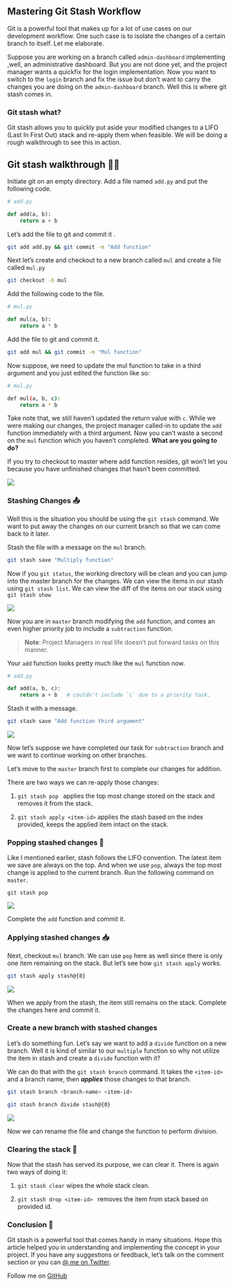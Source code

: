## Mastering Git Stash Workflow

Git is a powerful tool that makes up for a lot of use cases on our development workflow. One such case is to isolate the changes of a certain branch to itself. Let me elaborate.

Suppose you are working on a branch called `admin-dashboard` implementing ,well, an administrative dashboard. But you are not done yet, and the project manager wants a quickfix for the login implementation. Now you want to switch to the `login` branch and fix the issue but don’t want to carry the changes you are doing on the `admin-dashboard` branch. Well this is where git stash comes in.

### **Git stash what?**

Git stash allows you to quickly put aside your modified changes to a LIFO (Last In First Out) stack and re-apply them when feasible. We will be doing a rough walkthrough to see this in action.

## **Git stash walkthrough** 🚶‍♂️

Initiate git on an empty directory. Add a file named `add.py` and put the following code.

```python
# add.py

def add(a, b):
    return a + b
```

Let’s add the file to git and commit it .

```bash
git add add.py && git commit -m "Add function"
```

Next let’s create and checkout to a new branch called `mul` and create a file called `mul.py`

```bash
git checkout -b mul
```

Add the following code to the file.

```python
# mul.py

def mul(a, b):
    return a * b
```

Add the file to git and commit it.

```bash
git add mul && git commit -m "Mul function"
```

Now suppose, we need to update the mul function to take in a third argument and you just edited the function like so:

```bash
# mul.py

def mul(a, b, c):
    return a * b
```

Take note that, we still haven’t updated the return value with `c`. While we were making our changes, the project manager called-in to update the `add` function immediately with a third argument. Now you can’t waste a second on the `mul` function which you haven’t completed. **What are you going to do?**

If you try to checkout to master where add function resides, git won’t let you because you have unfinished changes that hasn’t been committed.

![](https://cdn-images-1.medium.com/max/2176/1*Sm1VcF-XIR9CZKJRrd9V0w.gif)

### **Stashing Changes** 📤

Well this is the situation you should be using the `git stash` command. We want to put away the changes on our current branch so that we can come back to it later.

Stash the file with a message on the `mul` branch.

```bash
git stash save "Multiply function"
```

Now if you `git status`, the working directory will be clean and you can jump into the master branch for the changes. We can view the items in our stash using `git stash list`. We can view the diff of the items on our stack using `git stash show`

![](https://cdn-images-1.medium.com/max/2176/1*1w-UUFmluedhcbGROyvi2A.gif)

Now you are in `master` branch modifying the `add` function, and comes an even higher priority job to include a `subtraction` function.

> **Note**:
> Project Managers in real life doesn’t put forward tasks on this manner.

Your `add` function looks pretty much like the `mul` function now.

```python
# add.py

def add(a, b, c):
    return a + b   # couldn't include `c` due to a priority task.
```

Stash it with a message.

```bash
git stash save "Add function third argument"
```

![](https://cdn-images-1.medium.com/max/2176/1*JPNqrbe449Konsoxrdg3-g.gif)

Now let’s suppose we have completed our task for `subtraction` branch and we want to continue working on other branches.

Let’s move to the `master` branch first to complete our changes for addition.

There are two ways we can re-apply those changes:

1. `git stash pop `
   applies the top most change stored on the stack and removes it from the stack.

1. `git stash apply <item-id>`
   applies the stash based on the index provided, keeps the applied item intact on the stack.

### **Popping stashed changes** 🍾

Like I mentioned earlier, stash follows the LIFO convention. The latest item we save are always on the top. And when we use `pop`, always the top most change is applied to the current branch. Run the following command on `master`.

    git stash pop

![](https://cdn-images-1.medium.com/max/2176/1*rL3Sk-m74A8v-GYGbxKkOg.gif)

Complete the `add` function and commit it.

### **Applying stashed changes** 📥

Next, checkout `mul` branch. We can use `pop` here as well since there is only one item remaining on the stack. But let’s see how `git stash apply` works.

```bash
git stash apply stash@{0}
```

![](https://cdn-images-1.medium.com/max/2176/1*VI7FJ2kNfy4_KWZCQ5WGVA.gif)

When we apply from the stash, the item still remains on the stack.
Complete the changes here and commit it.

### **Create a new branch with stashed changes**

Let’s do something fun. Let’s say we want to add a `divide` function on a new branch. Well it is kind of similar to our `multiple` function so why not utilize the item in stash and create a `divide` function with it?

We can do that with the `git stash branch` command. It takes the `<item-id>` and a branch name, then ***applies*** those changes to that branch.

```bash
git stash branch <branch-name> <item-id>

git stash branch divide stash@{0}
```

![](https://cdn-images-1.medium.com/max/2176/1*ROehknP7W7-a8v6Rdtr_sQ.gif)

Now we can rename the file and change the function to perform division.

### **Clearing the stack** 🧹

Now that the stash has served its purpose, we can clear it. There is again two ways of doing it:

1. `git stash clear`
   wipes the whole stack clean.

1. `git stash drop <item-id> `
   removes the item from stack based on provided id.

### **Conclusion** 🚀

Git stash is a powerful tool that comes handy in many situations. Hope this article helped you in understanding and implementing the concept in your project. If you have any suggestions or feedback, let’s talk on the comment section or you can [@ me on Twitter](https://twitter.com/yankexe).

Follow me on [GitHub](https://github.com/yankeexe)

